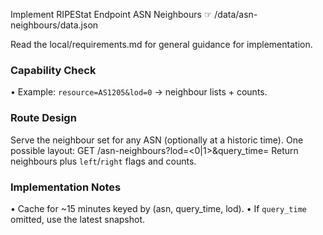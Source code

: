Implement RIPEStat Endpoint ASN Neighbours  ☞ /data/asn-neighbours/data.json

Read the local/requirements.md for general guidance for implementation.

### Capability Check
• Example: `resource=AS1205&lod=0` → neighbour lists + counts.

### Route Design
Serve the neighbour set for any ASN (optionally at a historic time).  One possible layout:
    GET /asn-neighbours?lod=<0|1>&query_time=<iso8601>
Return neighbours plus `left`/`right` flags and counts.

### Implementation Notes
• Cache for ~15 minutes keyed by (asn, query_time, lod).
• If `query_time` omitted, use the latest snapshot.